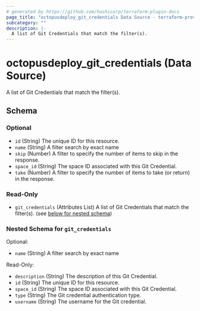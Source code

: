 ```yaml
---
# generated by https://github.com/hashicorp/terraform-plugin-docs
page_title: "octopusdeploy_git_credentials Data Source - terraform-provider-octopusdeploy"
subcategory: ""
description: |-
  A list of Git Credentials that match the filter(s).
---
```


# octopusdeploy_git_credentials (Data Source)

A list of Git Credentials that match the filter(s).



<!-- schema generated by tfplugindocs -->
## Schema

### Optional

- `id` (String) The unique ID for this resource.
- `name` (String) A filter search by exact name
- `skip` (Number) A filter to specify the number of items to skip in the response.
- `space_id` (String) The space ID associated with this Git Credential.
- `take` (Number) A filter to specify the number of items to take (or return) in the response.

### Read-Only

- `git_credentials` (Attributes List) A list of Git Credentials that match the filter(s). (see [below for nested schema](#nestedatt--git_credentials))

<a id="nestedatt--git_credentials"></a>
### Nested Schema for `git_credentials`

Optional:

- `name` (String) A filter search by exact name

Read-Only:

- `description` (String) The description of this Git Credential.
- `id` (String) The unique ID for this resource.
- `space_id` (String) The space ID associated with this Git Credential.
- `type` (String) The Git credential authentication type.
- `username` (String) The username for the Git credential.


